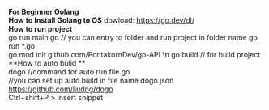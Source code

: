 **For Beginner Golang**   
**How to Install Golang to OS** 
dowload: https://go.dev/dl/   
**How to run project**  
go run main.go // you can entry to folder and run project in folder name go run *.go   
go mod init github.com/PontakornDev/go-API \n
go build // for build project
**How to auto bulid **  
dogo //command for auto run file.go   
//you can set up auto build in file name dogo.json https://github.com/liudng/dogo   
Ctrl+shift+P > insert snippet
